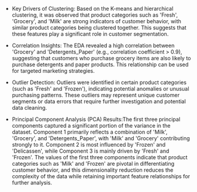 * Key Drivers of Clustering: Based on the K-means and hierarchical clustering, it was observed that product categories such as 'Fresh', 'Grocery', and 'Milk' are strong indicators of customer behavior, with similar product categories being clustered together. This suggests that these features play a significant role in customer segmentation.

* Correlation Insights: The EDA revealed a high correlation between 'Grocery' and 'Detergents_Paper' (e.g., correlation coefficient > 0.9), suggesting that customers who purchase grocery items are also likely to purchase detergents and paper products. This relationship can be used for targeted marketing strategies.

* Outlier Detection: Outliers were identified in certain product categories (such as 'Fresh' and 'Frozen'), indicating potential anomalies or unusual purchasing patterns. These outliers may represent unique customer segments or data errors that require further investigation and potential data cleaning.

* Principal Component Analysis (PCA) Results:The first three principal components captured a significant portion of the variance in the dataset. Component 1 primarily reflects a combination of 'Milk', 'Grocery', and 'Detergents_Paper', with 'Milk' and 'Grocery' contributing strongly to it. Component 2 is most influenced by 'Frozen' and 'Delicassen', while Component 3 is mainly driven by 'Fresh' and 'Frozen'. The values of the first three components indicate that product categories such as 'Milk' and 'Frozen' are pivotal in differentiating customer behavior, and this dimensionality reduction reduces the complexity of the data while retaining important feature relationships for further analysis.